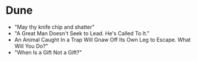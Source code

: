 # Dune

* "May thy knife chip and shatter"
* "A Great Man Doesn't Seek to Lead. He's Called To It."
* An Animal Caught In a Trap Will Gnaw Off Its Own Leg to Escape. What Will You Do?"
* "When Is a Gift Not a Gift?"
